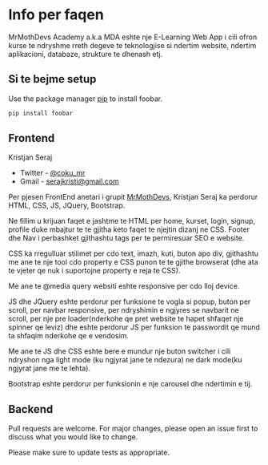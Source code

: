 
# Info per faqen

MrMothDevs Academy a.k.a MDA eshte nje E-Learning Web App i cili ofron kurse te ndryshme rreth degeve te teknologjise si ndertim website, ndertim aplikacioni, databaze, strukture te dhenash etj.

## Si te bejme setup

Use the package manager [pip](https://pip.pypa.io/en/stable/) to install foobar.

```bash
pip install foobar
```

## Frontend

Kristjan Seraj 
- Twitter - [@coku_mr](https://twitter.com/coku_mr)
- Gmail - serajkristi@gmail.com

Per pjesen FrontEnd anetari i grupit [MrMothDevs](https://github.com/MrMothDevs), Kristjan Seraj ka perdorur HTML, CSS, JS, JQuery, Bootstrap.

Ne fillim u krijuan faqet e jashtme te HTML per home, kurset, login, signup, profile duke mbajtur te te gjitha keto faqet te njejtin dizanj ne CSS. Footer dhe Nav i perbashket gjithashtu <meta> tags per te permiresuar SEO e website.

CSS ka rregulluar stilimet per cdo text, imazh, kuti, buton apo div, gjithashtu me ane te nje tool cdo property e CSS punon te te gjithe browserat (dhe ata te vjeter qe nuk i suportojne property e reja te CSS).

Me ane te @media query websiti eshte responsive per cdo lloj device.

JS dhe JQuery eshte perdorur per funksione te vogla si popup, buton per scroll, per navbar responsive, per ndryshimin e ngjyres se navbarit ne scroll, per nje pre loader(nderkohe qe pret website te hapet shfaqet nje spinner qe leviz) dhe eshte perdorur JS per funksion te passwordit qe mund ta shfaqim nderkohe qe e vendosim.

Me ane te JS dhe CSS eshte bere e mundur nje buton switcher i cili ndryshon nga light mode (ku ngjyrat jane te ndezura) ne dark mode(ku ngjyrat jane me te lehta).

Bootstrap eshte perdorur per funksionin e nje carousel dhe ndertimin e tij.


## Backend
Pull requests are welcome. For major changes, please open an issue first to discuss what you would like to change.

Please make sure to update tests as appropriate.